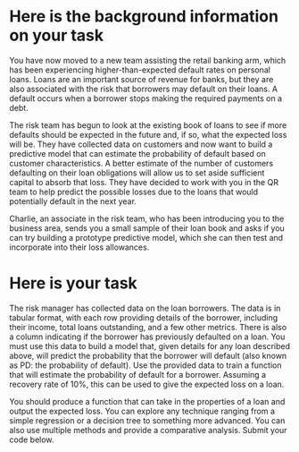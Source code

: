 # Here is the background information on your task

You have now moved to a new team assisting the retail banking arm, which has been experiencing higher-than-expected default rates on personal loans. Loans are an important source of revenue for banks, but they are also associated with the risk that borrowers may default on their loans. A default occurs when a borrower stops making the required payments on a debt.

The risk team has begun to look at the existing book of loans to see if more defaults should be expected in the future and, if so, what the expected loss will be. They have collected data on customers and now want to build a predictive model that can estimate the probability of default based on customer characteristics. A better estimate of the number of customers defaulting on their loan obligations will allow us to set aside sufficient capital to absorb that loss. They have decided to work with you in the QR team to help predict the possible losses due to the loans that would potentially default in the next year.

Charlie, an associate in the risk team, who has been introducing you to the business area, sends you a small sample of their loan book and asks if you can try building a prototype predictive model, which she can then test and incorporate into their loss allowances.

# Here is your task

The risk manager has collected data on the loan borrowers. The data is in tabular format, with each row providing details of the borrower, including their income, total loans outstanding, and a few other metrics. There is also a column indicating if the borrower has previously defaulted on a loan. You must use this data to build a model that, given details for any loan described above, will predict the probability that the borrower will default (also known as PD: the probability of default). Use the provided data to train a function that will estimate the probability of default for a borrower. Assuming a recovery rate of 10%, this can be used to give the expected loss on a loan.

You should produce a function that can take in the properties of a loan and output the expected loss.
You can explore any technique ranging from a simple regression or a decision tree to something more advanced. You can also use multiple methods and provide a comparative analysis.
Submit your code below.